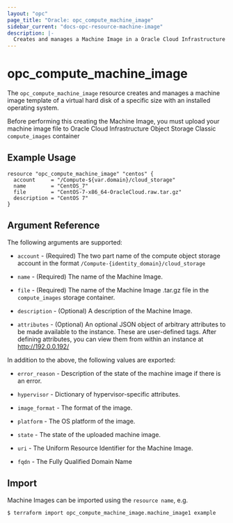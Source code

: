 ```yaml
---
layout: "opc"
page_title: "Oracle: opc_compute_machine_image"
sidebar_current: "docs-opc-resource-machine-image"
description: |-
  Creates and manages a Machine Image in a Oracle Cloud Infrastructure Compute Classic identity domain.
---
```


# opc\_compute\_machine\_image

The ``opc_compute_machine_image`` resource creates and manages a machine image template of a virtual hard disk of a specific size with an installed operating system.

Before performing this creating the Machine Image, you must upload your machine image file to Oracle Cloud Infrastructure Object Storage Classic `compute_images` container


## Example Usage

```hcl
resource "opc_compute_machine_image" "centos" {
  account     = "/Compute-${var.domain}/cloud_storage"
  name        = "CentOS_7"
  file        = "CentOS-7-x86_64-OracleCloud.raw.tar.gz"
  description = "CentOS 7"
}
```

## Argument Reference

The following arguments are supported:

* `account` - (Required) The two part name of the compute object storage account in the format `/Compute-{identity_domain}/cloud_storage`

* `name` - (Required) The name of the Machine Image.

* `file` - (Required) The name of the Machine Image .tar.gz file in the `compute_images` storage container.

* `description` - (Optional) A description of the Machine Image.

* `attributes` - (Optional) An optional JSON object of arbitrary attributes to be made available to the instance. These are user-defined tags. After defining attributes, you can view them from within an instance at http://192.0.0.192/

In addition to the above, the following values are exported:

* `error_reason` - Description of the state of the machine image if there is an error.

* `hypervisor` -  Dictionary of hypervisor-specific attributes.

* `image_format` - The format of the image.

* `platform` - The OS platform of the image.

* `state` - The state of the uploaded machine image.

* `uri` - The Uniform Resource Identifier for the Machine Image.

* `fqdn` - The Fully Qualified Domain Name


## Import

Machine Images can be imported using the `resource name`, e.g.

```shell
$ terraform import opc_compute_machine_image.machine_image1 example
```
